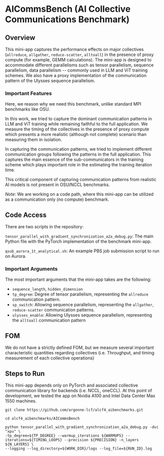 
# AICommsBench (AI Collective Communications Benchmark)

## Overview 

This mini-app captures the performance effects on major collectives (`allreduce`,
`allgather`, `reduce-scatter`, `alltoall`) in the presence of proxy compute (for example, 
GEMM calculations). The mini-app is designed to accommodate different 
parallelisms such as tensor parallelism, sequence parallelism, data parallelism 
-- commonly used in LLM and ViT training schemes. We also have a proxy
implementation of the communication pattern of the Ulysses sequence 
parallelism.

### Important Features
Here, we reason why we need this benchmark, unlike standard MPI benchmarks like OSU.

In this work, we tried to capture the dominant communication patterns in LLM
and ViT training while remaining faithful to the full application. We measure 
the timing of the collectives in the presence of proxy compute which presents a
more realistic (although not complete) scenario than measuring them in isolation.

In capturing the communication patterns, we tried to implement different 
communication groups following the patterns in the full application. This 
captures the main essence of the sub-communicators in the training scheme which
plays important role in the estimating the training iteration time.

This critical component of capturing communication patterns from realistic AI models is
not present in OSU/NCCL benchmarks.

_Note_: We are working on a code path, where this mini-app can be utilized as a
communication only (no compute) benchmark.

## Code Access

There are two scripts in the repository:

`tensor_parallel_with_gradient_synchronization_a2a_debug.py`: The main Python file with 
the PyTorch implementation of the benchmark mini-app.

`qsub_aurora_1t_analytical.sh`: An example PBS job submission
script to run on Aurora.

### Important Arguments
The most important arguments that the mini-app takes are the following:

- `sequence_length`, `hidden_dimension`
- `tp_degree`: Degree of tensor parallelism, representing the `allreduce` communication pattern.
- `sp_switch`: Allowing sequence parallelism, representing the `allgather`, `reduce-scatter` communication patterns.
- `ulysses_enable`: Allowing Ulysses sequence parallelism, representing the `alltoall` communication pattern

## FOM

We do not have a strictly defined FOM, but we measure several important 
characteristic quantities regarding collectives (i.e. Throughput, and timing 
measurement of each collective operations)

## Steps to Run

This mini-app depends only on PyTorch and associated collective communication 
library for backends (i.e. NCCL, oneCCL). At this point of development, we 
tested the app on Nvidia A100 and Intel Data Center Max 1550 machines.

```
git clone https://github.com/argonne-lcf/alcf4_aibenchmarks.git

cd alcf4_aibenchmarks/AICommsBench

python tensor_parallel_with_gradient_synchronization_a2a_debug.py -dvc "xpu" \
-tp_degree=${TP_DEGREE} --warmup_iterations ${WARMUPS} --iterations=${TIMING_LOOPS} --precision ${PRECISION} -n_layers ${N_LAYERS} \
--logging --log_directory=${WORK_DIR}/logs --log_file=${RUN_ID}.log
```


